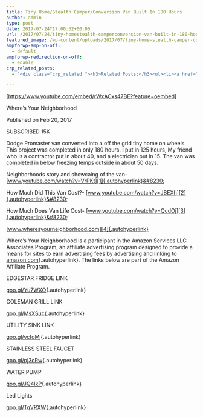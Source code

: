 ```yaml
---
title: Tiny Home/Stealth Camper/Conversion Van Built In 180 Hours
author: admin
type: post
date: 2017-07-24T17:00:32+00:00
url: /2017/07/24/tiny-homestealth-camperconversion-van-built-in-180-hours/
featured_image: /wp-content/uploads/2017/07/tiny-home-stealth-camper-conversion-van-built-in-180-hours.jpg
ampforwp-amp-on-off:
  - default
ampforwp-redirection-on-off:
  - enable
crp_related_posts:
  - '<div class="crp_related "><h3>Related Posts:</h3><ul><li><a href="https://scdhub.org/2017/12/25/wastewater-treatment-and-biosolids-management/"    ><img src="https://scdhub.org/wp-content/uploads/2017/12/wastewater-treatment-and-biosoli-150x150.jpg" alt="Wastewater treatment and Biosolids management" title="Wastewater treatment and Biosolids management" width="150" height="150" class="crp_thumb crp_featured" /><span class="crp_title">Wastewater treatment and Biosolids management</span></a></li><li><a href="https://scdhub.org/2017/05/31/colorado-homeless-outloud/"    ><img src="https://scdhub.org/wp-content/uploads/2017/05/Screen-Shot-2017-06-08-at-3.02.26-PM-150x150.png" alt="Denver Homeless Outloud" title="Denver Homeless Outloud" width="150" height="150" class="crp_thumb crp_featured" /><span class="crp_title">Denver Homeless Outloud</span></a></li><li><a href="https://scdhub.org/2017/12/11/halogen-to-led-lighting-upgrade/"    ><img src="https://scdhub.org/wp-content/uploads/2017/12/halogen-to-led-lighting-upgrade-1-150x150.jpg" alt="Halogen to LED Lighting Upgrade" title="Halogen to LED Lighting Upgrade" width="150" height="150" class="crp_thumb crp_featured" /><span class="crp_title">Halogen to LED Lighting Upgrade</span></a></li><li><a href="https://scdhub.org/2017/10/01/diy-18650-cell-power-wall/"    ><img src="https://scdhub.org/wp-content/uploads/2017/10/Screen-Shot-2017-09-30-at-6.36.35-PM-150x150.png" alt="Home Brewed Power Walls" title="Home Brewed Power Walls" width="150" height="150" class="crp_thumb crp_featured" /><span class="crp_title">Home Brewed Power Walls</span></a></li><li><a href="https://scdhub.org/2018/01/06/household-and-neighborhood-sanitation-infrastructures-excreta-wastewater-disposal-in-developing-countries/"    ><img src="https://scdhub.org/wp-content/plugins/contextual-related-posts/default.png" alt="Household and neighborhood Sanitation Infrastructures: Excreta, wastewater disposal in developing countries" title="Household and neighborhood Sanitation Infrastructures: Excreta, wastewater disposal in developing countries" width="150" height="150" class="crp_thumb crp_default" /><span class="crp_title">Household and neighborhood Sanitation&hellip;</span></a></li><li><a href="https://scdhub.org/2017/12/29/walking-in-sabinas-shoes-world-vision/"    ><img src="https://scdhub.org/wp-content/uploads/2017/12/walking-in-sabinas-shoes-world-v-150x150.jpg" alt="Walking in Sabinas Shoes &#8211; World Vision" title="Walking in Sabinas Shoes &#8211; World Vision" width="150" height="150" class="crp_thumb crp_featured" /><span class="crp_title">Walking in Sabinas Shoes &#8211; World Vision</span></a></li></ul><div class="crp_clear"></div></div>'

---
```

[https://www.youtube.com/embed/rWxACxs47BE?feature=oembed]

Where&#8217;s Your Neighborhood
  
Published on Feb 20, 2017
  
SUBSCRIBED 15K

Dodge Promaster van converted into a off the grid tiny home on wheels. This project was completed in only 180 hours. I put in 125 hours, My friend who is a contractor put in about 40, and a electrician put in 15. The van was completed in below freezing temps outside in about 50 days. 

Neighborhoods story and showcaing of the van- [www.youtube.com/watch?v=VrPKt][1]{.autohyperlink}&#8230;

How Much Did This Van Cost?- [www.youtube.com/watch?v=JBEXh][2]{.autohyperlink}&#8230;

How Much Does Van Life Cost- [www.youtube.com/watch?v=QcdOj][3]{.autohyperlink}&#8230;

[www.wheresyourneighborhood.com][4]{.autohyperlink}

Where&#8217;s Your Neighborhood is a participant in the Amazon Services LLC Associates Program, an affiliate advertising program designed to provide a means for sites to earn advertising fees by advertising and linking to [amazon.com][5]{.autohyperlink}. The links below are part of the Amazon Affiliate Program.

EDGESTAR FRIDGE LINK
  
[goo.gl/Yu7WXO][6]{.autohyperlink}

COLEMAN GRILL LINK
  
[goo.gl/MsXSuc][7]{.autohyperlink}

UTILITY SINK LINK
  
[goo.gl/vcfoMj][8]{.autohyperlink}

STAINLESS STEEL FAUCET
  
[goo.gl/pj3cRw][9]{.autohyperlink}

WATER PUMP
  
[goo.gl/JQ4IkP][10]{.autohyperlink}

Led Lights
  
[goo.gl/TqVRXW][11]{.autohyperlink}

 [1]: https://www.youtube.com/watch?v=VrPKt
 [2]: https://www.youtube.com/watch?v=JBEXh
 [3]: https://www.youtube.com/watch?v=QcdOj
 [4]: https://www.wheresyourneighborhood.com
 [5]: http://amazon.com
 [6]: https://goo.gl/Yu7WXO
 [7]: https://goo.gl/MsXSuc
 [8]: https://goo.gl/vcfoMj
 [9]: https://goo.gl/pj3cRw
 [10]: https://goo.gl/JQ4IkP
 [11]: https://goo.gl/TqVRXW